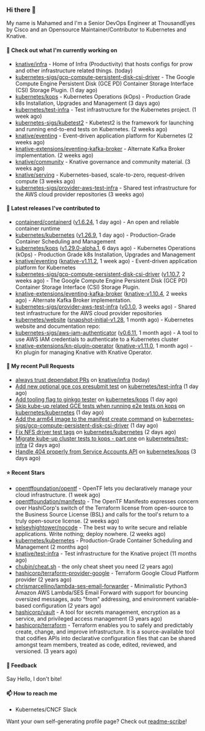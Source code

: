 ### Hi there 👋

My name is Mahamed and I'm a Senior DevOps Engineer at ThousandEyes by Cisco and an Opensource Maintainer/Contributor to Kubernetes and Knative.

#### 👷 Check out what I'm currently working on

- [knative/infra](https://github.com/knative/infra) - Home of Infra (Productivity) that hosts configs for prow and other infrastructure related things. (today)
- [kubernetes-sigs/gcp-compute-persistent-disk-csi-driver](https://github.com/kubernetes-sigs/gcp-compute-persistent-disk-csi-driver) - The Google Compute Engine Persistent Disk (GCE PD) Container Storage Interface (CSI) Storage Plugin. (1 day ago)
- [kubernetes/kops](https://github.com/kubernetes/kops) - Kubernetes Operations (kOps) - Production Grade k8s Installation, Upgrades and Management (3 days ago)
- [kubernetes/test-infra](https://github.com/kubernetes/test-infra) - Test infrastructure for the Kubernetes project. (1 week ago)
- [kubernetes-sigs/kubetest2](https://github.com/kubernetes-sigs/kubetest2) - Kubetest2 is the framework for launching and running end-to-end tests on Kubernetes. (2 weeks ago)
- [knative/eventing](https://github.com/knative/eventing) - Event-driven application platform for Kubernetes (2 weeks ago)
- [knative-extensions/eventing-kafka-broker](https://github.com/knative-extensions/eventing-kafka-broker) - Alternate Kafka Broker implementation. (2 weeks ago)
- [knative/community](https://github.com/knative/community) - Knative governance and community material. (3 weeks ago)
- [knative/serving](https://github.com/knative/serving) - Kubernetes-based, scale-to-zero, request-driven compute (3 weeks ago)
- [kubernetes-sigs/provider-aws-test-infra](https://github.com/kubernetes-sigs/provider-aws-test-infra) - Shared test infrastructure for the AWS cloud provider repositories (3 weeks ago)

#### 🔭 Latest releases I've contributed to

- [containerd/containerd](https://github.com/containerd/containerd) ([v1.6.24](https://github.com/containerd/containerd/releases/tag/v1.6.24), 1 day ago) - An open and reliable container runtime
- [kubernetes/kubernetes](https://github.com/kubernetes/kubernetes) ([v1.26.9](https://github.com/kubernetes/kubernetes/releases/tag/v1.26.9), 1 day ago) - Production-Grade Container Scheduling and Management
- [kubernetes/kops](https://github.com/kubernetes/kops) ([v1.29.0-alpha.1](https://github.com/kubernetes/kops/releases/tag/v1.29.0-alpha.1), 6 days ago) - Kubernetes Operations (kOps) - Production Grade k8s Installation, Upgrades and Management
- [knative/eventing](https://github.com/knative/eventing) ([knative-v1.11.2](https://github.com/knative/eventing/releases/tag/knative-v1.11.2), 1 week ago) - Event-driven application platform for Kubernetes
- [kubernetes-sigs/gcp-compute-persistent-disk-csi-driver](https://github.com/kubernetes-sigs/gcp-compute-persistent-disk-csi-driver) ([v1.10.7](https://github.com/kubernetes-sigs/gcp-compute-persistent-disk-csi-driver/releases/tag/v1.10.7), 2 weeks ago) - The Google Compute Engine Persistent Disk (GCE PD) Container Storage Interface (CSI) Storage Plugin.
- [knative-extensions/eventing-kafka-broker](https://github.com/knative-extensions/eventing-kafka-broker) ([knative-v1.10.4](https://github.com/knative-extensions/eventing-kafka-broker/releases/tag/knative-v1.10.4), 2 weeks ago) - Alternate Kafka Broker implementation.
- [kubernetes-sigs/provider-aws-test-infra](https://github.com/kubernetes-sigs/provider-aws-test-infra) ([v0.1.0](https://github.com/kubernetes-sigs/provider-aws-test-infra/releases/tag/v0.1.0), 3 weeks ago) - Shared test infrastructure for the AWS cloud provider repositories
- [kubernetes/website](https://github.com/kubernetes/website) ([snapshot-initial-v1.28](https://github.com/kubernetes/website/releases/tag/snapshot-initial-v1.28), 1 month ago) - Kubernetes website and documentation repo: 
- [kubernetes-sigs/aws-iam-authenticator](https://github.com/kubernetes-sigs/aws-iam-authenticator) ([v0.6.11](https://github.com/kubernetes-sigs/aws-iam-authenticator/releases/tag/v0.6.11), 1 month ago) - A tool to use AWS IAM credentials to authenticate to a Kubernetes cluster
- [knative-extensions/kn-plugin-operator](https://github.com/knative-extensions/kn-plugin-operator) ([knative-v1.11.0](https://github.com/knative-extensions/kn-plugin-operator/releases/tag/knative-v1.11.0), 1 month ago) - Kn plugin for managing Knative with Knative Operator.

#### 🔨 My recent Pull Requests

- [always trust dependabot PRs](https://github.com/knative/infra/pull/194) on [knative/infra](https://github.com/knative/infra) (today)
- [Add new optional gce cos presubmit test](https://github.com/kubernetes/test-infra/pull/30703) on [kubernetes/test-infra](https://github.com/kubernetes/test-infra) (1 day ago)
- [Add tooling flag to ginkgo tester](https://github.com/kubernetes/kops/pull/15907) on [kubernetes/kops](https://github.com/kubernetes/kops) (1 day ago)
- [Skip kube-up related GCE tests when running e2e tests on kops](https://github.com/kubernetes/kubernetes/pull/120628) on [kubernetes/kubernetes](https://github.com/kubernetes/kubernetes) (1 day ago)
- [Add the arm64 image to the manifest create command](https://github.com/kubernetes-sigs/gcp-compute-persistent-disk-csi-driver/pull/1370) on [kubernetes-sigs/gcp-compute-persistent-disk-csi-driver](https://github.com/kubernetes-sigs/gcp-compute-persistent-disk-csi-driver) (1 day ago)
- [Fix NFS driver test tags](https://github.com/kubernetes/kubernetes/pull/120619) on [kubernetes/kubernetes](https://github.com/kubernetes/kubernetes) (2 days ago)
- [Migrate kube-up cluster tests to kops - part one](https://github.com/kubernetes/test-infra/pull/30686) on [kubernetes/test-infra](https://github.com/kubernetes/test-infra) (2 days ago)
- [Handle 404 properly from Service Accounts API](https://github.com/kubernetes/kops/pull/15902) on [kubernetes/kops](https://github.com/kubernetes/kops) (3 days ago)

#### ⭐ Recent Stars

- [opentffoundation/opentf](https://github.com/opentffoundation/opentf) - OpenTF lets you declaratively manage your cloud infrastructure. (1 week ago)
- [opentffoundation/manifesto](https://github.com/opentffoundation/manifesto) - The OpenTF Manifesto expresses concern over HashiCorp&#39;s switch of the Terraform license from open-source to the Business Source License (BSL) and calls for the tool&#39;s return to a truly open-source license. (2 weeks ago)
- [kelseyhightower/nocode](https://github.com/kelseyhightower/nocode) - The best way to write secure and reliable applications. Write nothing; deploy nowhere. (2 weeks ago)
- [kubernetes/kubernetes](https://github.com/kubernetes/kubernetes) - Production-Grade Container Scheduling and Management (2 months ago)
- [knative/test-infra](https://github.com/knative/test-infra) - Test infrastructure for the Knative project (11 months ago)
- [chubin/cheat.sh](https://github.com/chubin/cheat.sh) - the only cheat sheet you need (2 years ago)
- [hashicorp/terraform-provider-google](https://github.com/hashicorp/terraform-provider-google) - Terraform Google Cloud Platform provider (2 years ago)
- [chrismarcellino/lambda-ses-email-forwarder](https://github.com/chrismarcellino/lambda-ses-email-forwarder) - Minimalistic Python3 Amazon AWS Lambda/SES Email Forward with support for bouncing oversized messages, auto &#34;from&#34; addressing, and environment variable-based configuration (2 years ago)
- [hashicorp/vault](https://github.com/hashicorp/vault) - A tool for secrets management, encryption as a service, and privileged access management (3 years ago)
- [hashicorp/terraform](https://github.com/hashicorp/terraform) - Terraform enables you to safely and predictably create, change, and improve infrastructure. It is a source-available tool that codifies APIs into declarative configuration files that can be shared amongst team members, treated as code, edited, reviewed, and versioned. (3 years ago)

#### 💬 Feedback

Say Hello, I don't bite!

#### 📫 How to reach me

- Kubernetes/CNCF Slack

Want your own self-generating profile page? Check out [readme-scribe](https://github.com/muesli/readme-scribe)!


